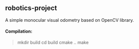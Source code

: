 ## robotics-project
A simple monocular visual odometry based on OpenCV library.
#### Compilation:
  > mkdir build
  > cd build
  > cmake ..
  > make

